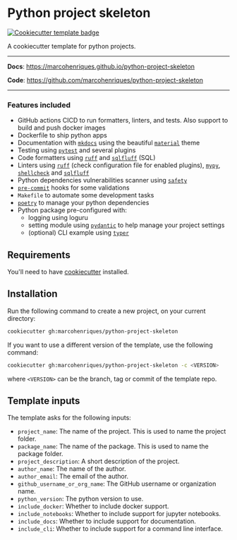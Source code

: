 # Python project skeleton

<a href="https://github.com/cookiecutter/cookiecutter">
  <img src="https://img.shields.io/badge/cookiecutter-template-D4AA00.svg?style=flat&logo=cookiecutter" alt="Cookiecutter template badge">
</a>
<br>

A cookiecutter template for python projects.

---

**Docs**: <a href="https://marcohenriques.github.io/python-project-skeleton" target="_blank">https://marcohenriques.github.io/python-project-skeleton</a>

**Code**: <a href="https://github.com/marcohenriques/python-project-skeleton" target="_blank">https://github.com/marcohenriques/python-project-skeleton</a>

---

### Features included

- GitHub actions CICD to run formatters, linters, and tests. Also support to build and push docker images
- Dockerfile to ship python apps
- Documentation with <a href="https://www.mkdocs.org/" target="_blank"><code>mkdocs</code></a> using the beautiful
<a href="https://squidfunk.github.io/mkdocs-material/getting-started/" target="_blank"><code>material</code></a> theme
- Testing using <a href="https://docs.pytest.org/" target="_blank"><code>pytest</code></a> and several plugins
- Code formatters using <a href="https://beta.ruff.rs/docs/" target="_blank"><code>ruff</code></a> and
<a href="https://sqlfluff.com/" target="_blank"><code>sqlfluff</code></a> (SQL)
- Linters using <a href="https://beta.ruff.rs/docs/" target="_blank"><code>ruff</code></a>
(check configuration file for enabled plugins),
<a href="http://mypy-lang.org/" target="_blank"><code>mypy</code></a>,
<a href="https://github.com/shellcheck-py/shellcheck-py" target="_blank"><code>shellcheck</code></a> and
<a href="https://sqlfluff.com/" target="_blank"><code>sqlfluff</code></a>
- Python dependencies vulnerabilities scanner using <a href="https://github.com/pyupio/safety" target="_blank"><code>safety</code></a>
- <a href="https://pre-commit.com/" target="_blank"><code>pre-commit</code></a> hooks for some validations
- `Makefile` to automate some development tasks
- <a href="https://python-poetry.org/" target="_blank"><code>poetry</code></a> to manage your python dependencies
- Python package pre-configured with:
    - logging using loguru
    - setting module using <a href="https://pydantic-docs.helpmanual.io/" target="_blank"><code>pydantic</code></a> to help manage your project settings
    - (optional) CLI example using <a href="https://typer.tiangolo.com/" target="_blank"><code>typer</code></a>

## Requirements

You'll need to have <a href="https://cookiecutter.readthedocs.io/en/2.0.2/installation.html" target="_blank">cookiecutter</a> installed.

## Installation

Run the following command to create a new project, on your current directory:

```bash
cookiecutter gh:marcohenriques/python-project-skeleton
```

If you want to use a different version of the template, use the following command:

```bash
cookiecutter gh:marcohenriques/python-project-skeleton -c <VERSION>
```

where `<VERSION>` can be the branch, tag or commit of the template repo.

## Template inputs

The template asks for the following inputs:

- `project_name`: The name of the project. This is used to name the project folder.
- `package_name`: The name of the package. This is used to name the package folder.
- `project_description`: A short description of the project.
- `author_name`: The name of the author.
- `author_email`: The email of the author.
- `github_username_or_org_name`: The GitHub username or organization name.
- `python_version`: The python version to use.
- `include_docker`: Whether to include docker support.
- `include_notebooks`: Whether to include support for jupyter notebooks.
- `include_docs`: Whether to include support for documentation.
- `include_cli`: Whether to include support for a command line interface.
